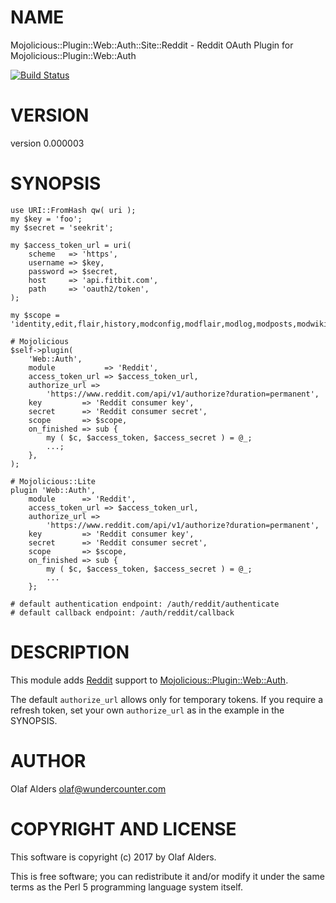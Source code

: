# NAME

Mojolicious::Plugin::Web::Auth::Site::Reddit - Reddit OAuth Plugin for Mojolicious::Plugin::Web::Auth

[![Build Status](https://travis-ci.org/oalders/mojolicious-plugin-web-auth-site-reddit.png?branch=master)](https://travis-ci.org/oalders/mojolicious-plugin-web-auth-site-reddit)

# VERSION

version 0.000003

# SYNOPSIS

    use URI::FromHash qw( uri );
    my $key = 'foo';
    my $secret = 'seekrit';

    my $access_token_url = uri(
        scheme   => 'https',
        username => $key,
        password => $secret,
        host     => 'api.fitbit.com',
        path     => 'oauth2/token',
    );

    my $scope = 'identity,edit,flair,history,modconfig,modflair,modlog,modposts,modwiki,mysubreddits,privatemessages,read,report,save,submit,subscribe,vote,wikiedit,wikiread';

    # Mojolicious
    $self->plugin(
        'Web::Auth',
        module           => 'Reddit',
        access_token_url => $access_token_url,
        authorize_url =>
            'https://www.reddit.com/api/v1/authorize?duration=permanent',
        key         => 'Reddit consumer key',
        secret      => 'Reddit consumer secret',
        scope       => $scope,
        on_finished => sub {
            my ( $c, $access_token, $access_secret ) = @_;
            ...;
        },
    );

    # Mojolicious::Lite
    plugin 'Web::Auth',
        module      => 'Reddit',
        access_token_url => $access_token_url,
        authorize_url =>
            'https://www.reddit.com/api/v1/authorize?duration=permanent',
        key         => 'Reddit consumer key',
        secret      => 'Reddit consumer secret',
        scope       => $scope,
        on_finished => sub {
            my ( $c, $access_token, $access_secret ) = @_;
            ...
        };

    # default authentication endpoint: /auth/reddit/authenticate
    # default callback endpoint: /auth/reddit/callback

# DESCRIPTION

This module adds [Reddit](https://www.reddit.com/dev/api/) support to
[Mojolicious::Plugin::Web::Auth](https://metacpan.org/pod/Mojolicious::Plugin::Web::Auth).

The default `authorize_url` allows only for temporary tokens.  If you require
a refresh token, set your own `authorize_url` as in the example in the
SYNOPSIS.

# AUTHOR

Olaf Alders <olaf@wundercounter.com>

# COPYRIGHT AND LICENSE

This software is copyright (c) 2017 by Olaf Alders.

This is free software; you can redistribute it and/or modify it under
the same terms as the Perl 5 programming language system itself.
